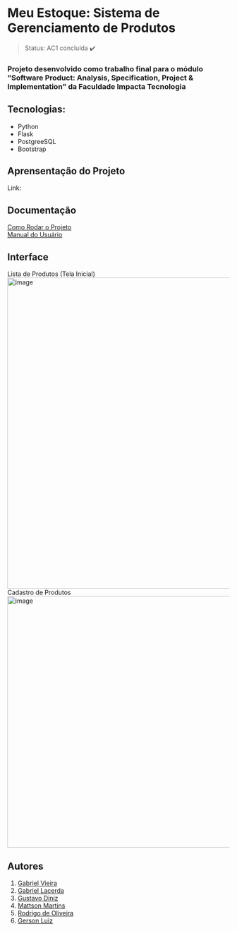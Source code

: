 # Meu Estoque: Sistema de Gerenciamento de Produtos

> Status: AC1 concluída ✔️

### Projeto desenvolvido como trabalho final para o módulo "Software Product: Analysis, Specification, Project & Implementation" da Faculdade Impacta Tecnologia

## Tecnologias:

+ Python
+ Flask
+ PostgreeSQL
+ Bootstrap

## Aprensentação do Projeto
Link: 

## Documentação
<a href="https://github.com/nordffa/projeto-final-impacta/blob/main/TUTORIAL.md" target="_blank">Como Rodar o Projeto</a><br>
<a href="https://docs.google.com/document/d/1h6-zxGc2JDp2X-lIJJK4LIyirM9cmFceSaaLQiXtJqk/" target="_blank">Manual do Usuário</a>

## Interface
Lista de Produtos (Tela Inicial)<img width="1641" height="705" alt="image" src="https://github.com/user-attachments/assets/26b0b92a-809f-492c-91a4-aaa012cf235c" />
Cadastro de Produtos<img width="1626" height="570" alt="image" src="https://github.com/user-attachments/assets/b1d50035-a4ae-462f-abca-ee57eaa6f11c" />


## Autores
1. <a href="https://github.com/nordffa" target="_blank">Gabriel Vieira</a>
2. <a href="https://github.com/lacerdagb" target="_blank">Gabriel Lacerda</a>
3. <a href="https://github.com/gudnz" target="_blank">Gustavo Diniz</a>
4. <a href="https://github.com/MattsonMartins" target="_blank">Mattson Martins</a>
5. <a href="https://github.com/rodri2024-n" target="_blank">Rodrigo de Oliveira</a>
6. <a href="https://github.com/gersonluizdev" target="_blank">Gerson Luiz</a>
